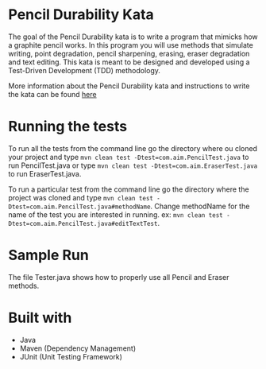 # Pencil Durability Kata
The goal of the Pencil Durability kata is to write a program that mimicks how a graphite pencil works. In this program you will use methods that simulate writing, point degradation, pencil sharpening, erasing, eraser degradation and text editing. This kata is meant to be designed and developed using a Test-Driven Development (TDD) methodology.

More information about the Pencil Durability kata and instructions to write the kata can be found <a href="https://github.com/PillarTechnology/kata-pencil-durability"> here </a>

# Running the tests
To run all the tests from the command line go the directory where ou cloned your project and type 
    ```mvn clean test -Dtest=com.aim.PencilTest.java``` to run PencilTest.java or type  ```mvn clean test -Dtest=com.aim.EraserTest.java``` to run EraserTest.java.

To run a particular test from the command line go the directory where the project was cloned and type ```mvn clean test -Dtest=com.aim.PencilTest.java#methodName```. Change methodName for the name of the test you are interested in running. ex: ```mvn clean test -Dtest=com.aim.PencilTest.java#editTextTest```.

# Sample Run
The file Tester.java shows how to properly use all Pencil and Eraser methods. 

# Built with
- Java
- Maven (Dependency Management)
- JUnit (Unit Testing Framework)




